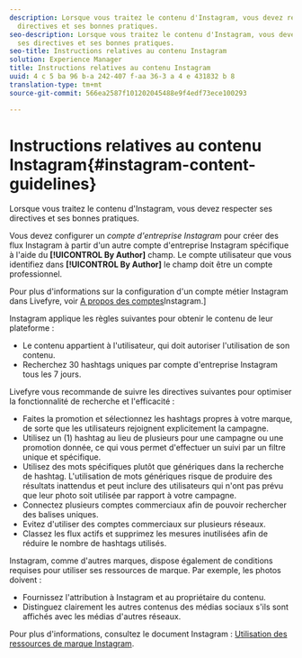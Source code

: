 ```yaml
---
description: Lorsque vous traitez le contenu d'Instagram, vous devez respecter ses
  directives et ses bonnes pratiques.
seo-description: Lorsque vous traitez le contenu d'Instagram, vous devez respecter
  ses directives et ses bonnes pratiques.
seo-title: Instructions relatives au contenu Instagram
solution: Experience Manager
title: Instructions relatives au contenu Instagram
uuid: 4 c 5 ba 96 b-a 242-407 f-aa 36-3 a 4 e 431832 b 8
translation-type: tm+mt
source-git-commit: 566ea2587f101202045488e9f4edf73ece100293

---
```



# Instructions relatives au contenu Instagram{#instagram-content-guidelines}

Lorsque vous traitez le contenu d'Instagram, vous devez respecter ses directives et ses bonnes pratiques.

Vous devez configurer un *compte d'entreprise Instagram* pour créer des flux Instagram à partir d'un autre compte d'entreprise Instagram spécifique à l'aide du **[!UICONTROL By Author]** champ. Le compte utilisateur que vous identifiez dans **[!UICONTROL By Author]** le champ doit être un compte professionnel.

Pour plus d'informations sur la configuration d'un compte métier Instagram dans Livefyre, voir [A propos des comptes](../c-users-creating-accounts-with-studio-access/t-configure-social-accout-instagram/c-about-instagram-accounts.md#c_about_instagram_accounts)Instagram.]

Instagram applique les règles suivantes pour obtenir le contenu de leur plateforme :

* Le contenu appartient à l'utilisateur, qui doit autoriser l'utilisation de son contenu.
* Recherchez 30 hashtags uniques par compte d'entreprise Instagram tous les 7 jours.

Livefyre vous recommande de suivre les directives suivantes pour optimiser la fonctionnalité de recherche et l'efficacité :

* Faites la promotion et sélectionnez les hashtags propres à votre marque, de sorte que les utilisateurs rejoignent explicitement la campagne.
* Utilisez un (1) hashtag au lieu de plusieurs pour une campagne ou une promotion donnée, ce qui vous permet d'effectuer un suivi par un filtre unique et spécifique.
* Utilisez des mots spécifiques plutôt que génériques dans la recherche de hashtag. L'utilisation de mots génériques risque de produire des résultats inattendus et peut inclure des utilisateurs qui n'ont pas prévu que leur photo soit utilisée par rapport à votre campagne.
* Connectez plusieurs comptes commerciaux afin de pouvoir rechercher des balises uniques.
* Evitez d'utiliser des comptes commerciaux sur plusieurs réseaux.
* Classez les flux actifs et supprimez les mesures inutilisées afin de réduire le nombre de hashtags utilisés.

Instagram, comme d'autres marques, dispose également de conditions requises pour utiliser ses ressources de marque. Par exemple, les photos doivent :

* Fournissez l'attribution à Instagram et au propriétaire du contenu.
* Distinguez clairement les autres contenus des médias sociaux s'ils sont affichés avec les médias d'autres réseaux.

Pour plus d'informations, consultez le document Instagram : [Utilisation des ressources de marque Instagram](https://help.instagram.com/304689166306603).
